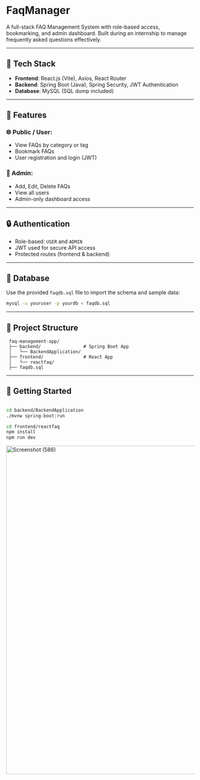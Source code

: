 # FaqManager

A full-stack FAQ Management System with role-based access, bookmarking, and admin dashboard. Built during an internship to manage frequently asked questions effectively.

---

## 🔧 Tech Stack

- **Frontend**: React.js (Vite), Axios, React Router
- **Backend**: Spring Boot (Java), Spring Security, JWT Authentication
- **Database**: MySQL (SQL dump included)

---

## 📌 Features

### 🌐 Public / User:
- View FAQs by category or tag
- Bookmark FAQs
- User registration and login (JWT)

### 🔐 Admin:
- Add, Edit, Delete FAQs
- View all users
- Admin-only dashboard access

---

## 🔒 Authentication

- Role-based: `USER` and `ADMIN`
- JWT used for secure API access
- Protected routes (frontend & backend)

---

## 💾 Database

Use the provided `faqdb.sql` file to import the schema and sample data:
```bash
mysql -u youruser -p yourdb < faqdb.sql
```
---

## 💾 Project Structure
```
 faq-management-app/
 ├── backend/                # Spring Boot App
 │   └── BackendApplication/
 ├── frontend/               # React App
 │   └── reactfaq/
 ├── faqdb.sql
```
---

## 🚀 Getting Started
```bash

cd backend/BackendApplication
./mvnw spring-boot:run

cd frontend/reactfaq
npm install
npm run dev
```

<img width="1920" height="882" alt="Screenshot (586)" src="https://github.com/user-attachments/assets/ac686e38-2e1e-4952-a1d7-a1b6474a0e16" />
